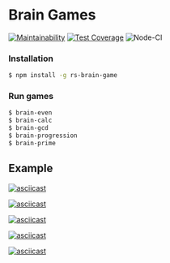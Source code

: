 # Brain Games

[![Maintainability](https://api.codeclimate.com/v1/badges/a99a88d28ad37a79dbf6/maintainability)](https://codeclimate.com/github/codeclimate/codeclimate/maintainability)
[![Test Coverage](https://api.codeclimate.com/v1/badges/a99a88d28ad37a79dbf6/test_coverage)](https://codeclimate.com/github/codeclimate/codeclimate/test_coverage)
![Node-CI](https://github.com/Rasskris/frontend-project-lvl1/workflows/Node-CI/badge.svg?branch=master)

### Installation
```sh
$ npm install -g rs-brain-game
```
### Run games
```sh
$ brain-even
$ brain-calc
$ brain-gcd
$ brain-progression
$ brain-prime
```

## Example
[![asciicast](https://asciinema.org/a/326182.svg)](https://asciinema.org/a/326182)

[![asciicast](https://asciinema.org/a/326183.svg)](https://asciinema.org/a/326183)

[![asciicast](https://asciinema.org/a/326186.svg)](https://asciinema.org/a/326186)

[![asciicast](https://asciinema.org/a/326187.svg)](https://asciinema.org/a/326187)

[![asciicast](https://asciinema.org/a/326188.svg)](https://asciinema.org/a/326188)